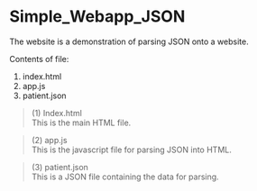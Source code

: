 # Simple_Webapp_JSON
The website is a demonstration of parsing JSON onto a website.

Contents of file:
 1. index.html
 2. app.js
 3. patient.json
 
>(1) Index.html  
This is the main HTML file.

>(2) app.js  
This is the javascript file for parsing JSON into HTML.

>(3) patient.json  
This is a JSON file containing the data for parsing.
